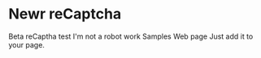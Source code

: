 # Newr reCaptcha
Beta reCaptha test
I'm not a robot work
Samples Web page
Just add it to your page.

 

